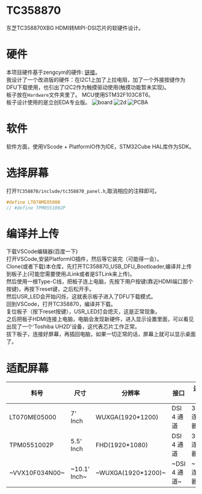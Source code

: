 # TC358870
东芝TC358870XBG HDMI转MIPI-DSI芯片的软硬件设计。  

# 硬件
本项目硬件基于zengcym的硬件: [链接](https://github.com/zengcym/HDMI-To-MIPI)。  
我设计了一个改进版的硬件：在I2C1上加了上拉电阻，加了一个外接按键作为DFU下载使用，也引出了I2C2作为触摸驱动使用(触摸功能暂未实现)。  
板子放在`Hardware`文件夹里了。
MCU使用STM32F103C8T6。  
板子设计使用的是立创EDA专业版。
![board](https://user-images.githubusercontent.com/48781081/185403061-dfd3fd86-fc98-4fd3-a1ca-e4b5496c8ae1.png)
![2d](https://user-images.githubusercontent.com/48781081/185403119-4ca9f16e-12c6-49be-99d0-8bc7e5a23e32.png)
![PCBA](https://user-images.githubusercontent.com/48781081/185403195-b15e27f5-cf48-46b7-87d2-ff140f1092de.jpg)

# 软件
软件方面，使用VScode + PlatformIO作为IDE，STM32Cube HAL库作为SDK。

# 选择屏幕
打开`TC358870/include/tc358870_panel.h`,取消相应的注释即可。  
```c
#define LT070ME05000
// #define TPM0551002P
```
# 编译并上传
下载VSCode编辑器(百度一下)  
打开VSCode,安装PlatformIO插件，然后等它装完（可能得一会）。  
Clone(或者下载)本仓库，先打开TC358870_USB_DFU_Bootloader,编译并上传到板子上(可能您需要使用JLink或者是STLink来上传)。  
然后使用一根Type-C线，把板子连上电脑，先按下用户按键(靠近HDMI端口那个按键)，再按下reset键，之后松开手。  
然后USR_LED会开始闪烁，这就表示板子进入了DFU下载模式。  
回到VSCode，打开TC358870，编译并下载。  
复位板子（按下reset按键），USR_LED灯会熄灭，这是正常现象。  
之后把板子HDMI连接上电脑，电脑会发现新硬件，进入显示设置里面，可以看见出现了一个'Toshiba UH2D'设备，这代表芯片工作正常。  
拔下板子，连接好屏幕，再插回电脑，如果一切正常的话，屏幕上就可以显示桌面了。  

# 适配屏幕
| 料号 | 尺寸 | 分辨率 | 接口 | 连接器 | 备注 |
| ---- | ---- | --- | --- | --- | --- |
| LT070ME05000 | 7' Inch| WUXGA(1920*1200)| DSI 4 通道 | 31P 连接器 |
| TPM0551002P | 5.5' Inch | FHD(1920*1080) | DSI 4 通道 | 39P 连接器 | 触摸芯片:Synaptics S3351 |
| ~VVX10F034N00~ | ~10.1' Inch~ | ~WUXGA(1920*1200)~ | ~DSI 4 通道~ | ~51P 连接器~ | ~默认显示模式:横屏~ |
